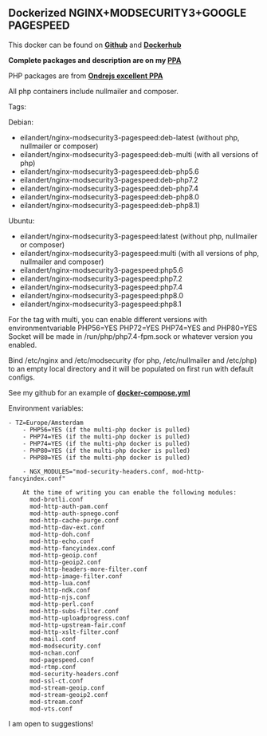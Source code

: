 Dockerized NGINX+MODSECURITY3+GOOGLE PAGESPEED
-
This docker can be found on  **[Github](https://github.com/eilandert/dockerized/tree/master/nginx-proxy-modsecurity-pagespeed)**  and **[Dockerhub](https://hub.docker.com/r/eilandert/nginx-modsecurity3-pagespeed)** 

**Complete packages and description are on my  [PPA](http://deb.paranoid.nl/pages/nginx.html)**

PHP packages are from  **[Ondrejs excellent PPA](https://launchpad.net/~ondrej/+archive/ubuntu/php)**

All php containers include nullmailer and composer.

Tags: 

Debian:
-   eilandert/nginx-modsecurity3-pagespeed:deb-latest (without php, nullmailer or composer)
-   eilandert/nginx-modsecurity3-pagespeed:deb-multi (with all versions of php)
-   eilandert/nginx-modsecurity3-pagespeed:deb-php5.6
-   eilandert/nginx-modsecurity3-pagespeed:deb-php7.2
-   eilandert/nginx-modsecurity3-pagespeed:deb-php7.4
-   eilandert/nginx-modsecurity3-pagespeed:deb-php8.0
-   eilandert/nginx-modsecurity3-pagespeed:deb-php8.1)

Ubuntu:
-   eilandert/nginx-modsecurity3-pagespeed:latest (without php, nullmailer or composer)
-   eilandert/nginx-modsecurity3-pagespeed:multi (with all versions of php, nullmailer and composer)
-   eilandert/nginx-modsecurity3-pagespeed:php5.6 
-   eilandert/nginx-modsecurity3-pagespeed:php7.2 
-   eilandert/nginx-modsecurity3-pagespeed:php7.4 
-   eilandert/nginx-modsecurity3-pagespeed:php8.0
-   eilandert/nginx-modsecurity3-pagespeed:php8.1

For the tag with multi, you can enable different versions with environmentvariable PHP56=YES PHP72=YES PHP74=YES and PHP80=YES 
Socket will be made in /run/php/php7.4-fpm.sock or whatever version you enabled. 

Bind /etc/nginx and /etc/modsecurity (for php, /etc/nullmailer and /etc/php) to an empty local directory and it will be populated on first run with default configs.

See my github for an example of  **[docker-compose.yml](https://github.com/eilandert/dockerized/blob/master/nginx-proxy-modsecurity-pagespeed/docker-compose.yml)**

Environment variables:

	- TZ=Europe/Amsterdam
        - PHP56=YES (if the multi-php docker is pulled)
        - PHP74=YES (if the multi-php docker is pulled)
        - PHP74=YES (if the multi-php docker is pulled)
        - PHP80=YES (if the multi-php docker is pulled)
        - PHP80=YES (if the multi-php docker is pulled)
 
        - NGX_MODULES="mod-security-headers.conf, mod-http-fancyindex.conf"

        At the time of writing you can enable the following modules:
          mod-brotli.conf
          mod-http-auth-pam.conf
          mod-http-auth-spnego.conf
          mod-http-cache-purge.conf
          mod-http-dav-ext.conf
          mod-http-doh.conf
          mod-http-echo.conf
          mod-http-fancyindex.conf
          mod-http-geoip.conf
          mod-http-geoip2.conf
          mod-http-headers-more-filter.conf
          mod-http-image-filter.conf
          mod-http-lua.conf
          mod-http-ndk.conf
          mod-http-njs.conf
          mod-http-perl.conf
          mod-http-subs-filter.conf
          mod-http-uploadprogress.conf
          mod-http-upstream-fair.conf
          mod-http-xslt-filter.conf
          mod-mail.conf
          mod-modsecurity.conf
          mod-nchan.conf
          mod-pagespeed.conf
          mod-rtmp.conf
          mod-security-headers.conf
          mod-ssl-ct.conf
          mod-stream-geoip.conf
          mod-stream-geoip2.conf
          mod-stream.conf
          mod-vts.conf

I am open to suggestions!
